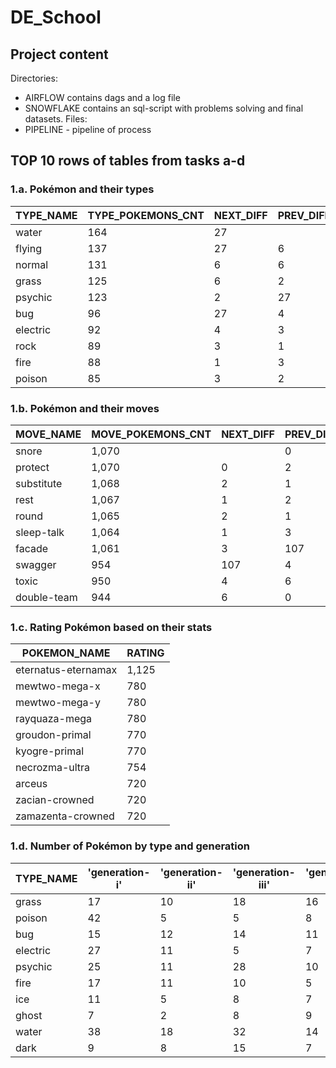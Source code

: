 # DE_School
## Project content
Directories:
* AIRFLOW contains dags and a log file
* SNOWFLAKE contains an sql-script with problems solving and final datasets.
Files:
* PIPELINE - pipeline of process
## TOP 10 rows of tables from tasks a-d

### 1.a. Pokémon and their types
|TYPE_NAME|TYPE_POKEMONS_CNT|NEXT_DIFF|PREV_DIFF|
| --- | --- | --- | --- |
|water	|164		|27 | |
|flying	|137	|27	|6|
|normal	|131	|6	|6|
|grass	|125	|6	|2|
|psychic	|123	|2	|27|
|bug	|96	|27	|4|
|electric	|92	|4	|3|
|rock	|89	|3	|1|
|fire	|88	|1	|3|
|poison	|85	|3	|2|

### 1.b. Pokémon and their moves
|MOVE_NAME|MOVE_POKEMONS_CNT|NEXT_DIFF|PREV_DIFF|
| --- | --- | --- | --- |
|snore	|1,070	|	|0|
|protect	|1,070	|0	|2|
|substitute	|1,068	|2	|1|
|rest	|1,067	|1	|2|
|round	|1,065	|2	|1|
|sleep-talk	|1,064	|1	|3|
|facade	|1,061	|3	|107|
|swagger	|954	|107	|4|
|toxic	|950	|4	|6|
|double-team	|944	|6	|0|

### 1.c. Rating Pokémon based on their stats
|POKEMON_NAME|RATING|
| --- | --- |
|eternatus-eternamax	|1,125|
|mewtwo-mega-x	|780|
|mewtwo-mega-y	|780|
|rayquaza-mega	|780|
|groudon-primal	|770|
|kyogre-primal	|770|
|necrozma-ultra	|754|
|arceus	|720|
|zacian-crowned	|720|
|zamazenta-crowned	|720|

### 1.d. Number of Pokémon by type and generation
|TYPE_NAME|'generation-i'|'generation-ii'|'generation-iii'|'generation-iv'|'generation-v'|'generation-vi'|'generation-vii'|'generation-viii'|
|---|---|---|---|---|---|---|---|---|
|grass|17|10|18|16|19|17|14|14|
|poison|42|5|5|8|8|2|8|7|
|bug|15|12|14|11|18|3|14|9|
|electric|27|11|5|7|17|3|9|13|
|psychic|25|11|28|10|16|13|12|13|
|fire|17|11|10|5|18|8|9|10|
|ice|11|5|8|7|13|4|1|9|
|ghost|7|2|8|9|10|15|13|9|
|water|38|18|32|14|20|13|15|16|
|dark|9|8|15|7|16|8|2|13|
